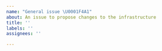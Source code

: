 ```yaml
---
name: "General issue \U0001F4A1"
about: An issue to propose changes to the infrastructure
title: ''
labels: ''
assignees: ''

---
```


<!--
🚨🚨 THIS SHOULD NOT BE A SUPPORT ISSUE 🚨🚨

If you have questions about the Toronto hub, wish to report problems, or would like the environment updated, please email support@2i2c.org . We do not regularly check the issues in this repository!
-->
